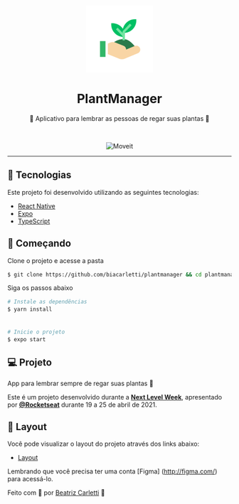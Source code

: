 <div align="center">
  <img src="assets/icon.png" width="150" />
  <h1>PlantManager</h1>
  <p>🌱 Aplicativo para lembrar as pessoas de regar suas plantas 🌱</p>
  <p>
</div>
<br>

<p align="center">
  <img alt="Moveit" src="https://github.com/hmartiins/PlantManager/blob/main/assets/cover.png">
</p>

---

## 🧪 Tecnologias 

Este projeto foi desenvolvido utilizando as seguintes tecnologias:

- [React Native](https://reactnative.dev/)
- [Expo](https://expo.io/)
- [TypeScript](https://www.typescriptlang.org/)

## 🚀 Começando

Clone o projeto e acesse a pasta

```bash
$ git clone https://github.com/biacarletti/plantmanager && cd plantmanager
```

Siga os passos abaixo
```bash
# Instale as dependências
$ yarn install


# Inicie o projeto
$ expo start
```

## 💻 Projeto

App para lembrar sempre de regar suas plantas 🌱


Este é um projeto desenvolvido durante a **[Next Level Week](https://nextlevelweek.com/)**, apresentado por **[@Rocketseat](https://github.com/Rocketseat)** durante 19 a 25 de abril de 2021.

## 🔖 Layout


Você pode visualizar o layout do projeto através dos links abaixo:

- [Layout](https://www.figma.com/file/IhQRtrOZdu3TrvkPYREzOy/PlantManager) 

Lembrando que você precisa ter uma conta [Figma] (http://figma.com/) para acessá-lo.

Feito com 💜 por [Beatriz Carletti](https://github.com/biacarletti) 👋

